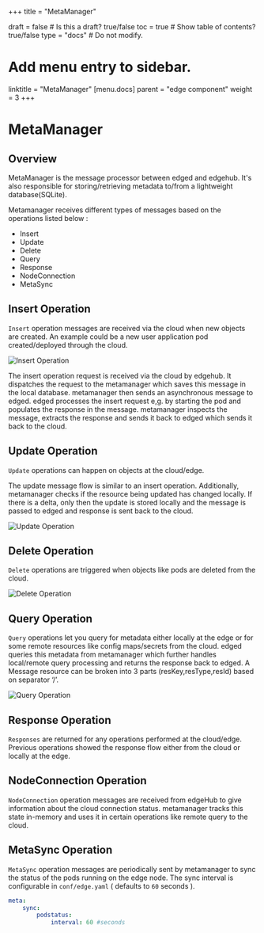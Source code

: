 +++
title =  "MetaManager"

draft = false  # Is this a draft? true/false
toc = true  # Show table of contents? true/false
type = "docs"  # Do not modify.

# Add menu entry to sidebar.
linktitle = "MetaManager"
[menu.docs]
  parent = "edge component"
  weight = 3
+++


# MetaManager
## Overview
MetaManager is the message processor between edged and edgehub.
It's also responsible for storing/retrieving metadata to/from a lightweight database(SQLite).

Metamanager receives different types of messages based on the operations listed below :
- Insert
- Update
- Delete
- Query
- Response
- NodeConnection
- MetaSync

## Insert Operation
`Insert` operation messages are received via the cloud when new objects are created.
An example could be a new user application pod created/deployed through the cloud.

![Insert Operation](/img/metamanager/meta-insert.png)

The insert operation request is received via the cloud by edgehub. It dispatches the
request to the metamanager which saves this message in the local database.
metamanager then sends an asynchronous message to edged. edged processes the insert request e,g.
by starting the pod and populates the response in the message.
metamanager inspects the message, extracts the response and sends it back to edged
which sends it back to the cloud.

## Update Operation
`Update` operations can happen on objects at the cloud/edge.

The update message flow is similar to an insert operation. Additionally, metamanager checks if the resource being updated has changed locally.
If there is a delta, only then the update is stored locally and the message is
passed to edged and response is sent back to the cloud.

![Update Operation](/img/metamanager/meta-update.png)

## Delete Operation
`Delete` operations are triggered when objects like pods are deleted from the
cloud.

![Delete Operation](/img/metamanager/meta-delete.png)

## Query Operation
`Query` operations let you query for metadata either locally at the edge or for some remote resources like config maps/secrets from the cloud. edged queries this
metadata from metamanager which further handles local/remote query processing and
returns the response back to edged. A Message resource can be broken into 3 parts
(resKey,resType,resId) based on separator ‘/’.

![Query Operation](/img/metamanager/meta-query.png)

## Response Operation
`Responses` are returned for any operations performed at the cloud/edge. Previous operations
showed the response flow either from the cloud or locally at the edge.

## NodeConnection Operation
`NodeConnection` operation messages are received from edgeHub to give information about the cloud connection status. metamanager tracks this state in-memory and uses it in certain operations
like remote query to the cloud.

## MetaSync Operation
`MetaSync` operation messages are periodically sent by metamanager to sync the status of the
pods running on the edge node. The sync interval is configurable in `conf/edge.yaml`
( defaults to `60` seconds ).

```yaml
meta:
    sync:
        podstatus:
            interval: 60 #seconds
```

